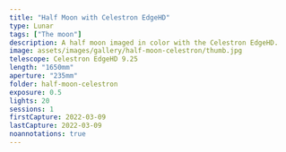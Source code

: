 ```yaml
---
title: "Half Moon with Celestron EdgeHD"
type: Lunar
tags: ["The moon"]
description: A half moon imaged in color with the Celestron EdgeHD.
image: assets/images/gallery/half-moon-celestron/thumb.jpg
telescope: Celestron EdgeHD 9.25
length: "1650mm"
aperture: "235mm"
folder: half-moon-celestron
exposure: 0.5
lights: 20
sessions: 1
firstCapture: 2022-03-09 
lastCapture: 2022-03-09
noannotations: true
---
```

